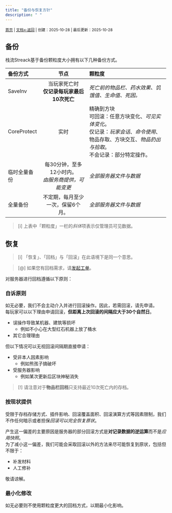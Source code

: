 ```yaml
---
title: "备份与恢复方针"
description: " "
---
```

<small id="old_menu"><a href="/Streack/">首页</a> | <a href="/Streack/doc/">文档</a></small><small><a href="../../">←返回</a> |
 创建：2025-10-28 | 最后更新：2025-10-28</small><br>

## 备份
栈流Streack基于备份颗粒度大小拥有以下几种备份方式。

| **备份方式** | **节点** | **颗粒度** |
|:---|:-:|:------|
| SaveInv | 当玩家死亡时<br>**仅记录每玩家最后10次死亡** | *死亡前的物品栏、药水效果、饥饿值、生命值、死因。* |
| CoreProtect | 实时 | 精确到方块<br>可回滚：任意方块变化、*可见实体变化*。<br>仅记录：*玩家会话*、*命令使用*、物品存取、方块交互、*物品扔出与拾取*。<br>不会记录：部分特定操作。 |
| 临时全量备份 | 每30分钟，至多12小时内。<br>*由服务商提供，可能变更* | *全部服务器文件与数据* |
| 全量备份 | 不定期，每月至少一次，保留6个月。 | *全部服务器文件与数据* |

> [i] 上表中「颗粒度」一栏的*斜体*项表示仅管理员可见数据。

## 恢复

> [i] 「恢复」、「回档」与「回滚」在此语境下是同一个意思。

> [@] 如果您有回档需求，请[发起工单](/Streack/#issue)。

对服务器进行回档遵循以下原则：

### 自诉原则
如无必要，我们不会主动介入并进行回滚操作。因此，若需回滚，请先申请。<br>
每玩家可以以下理由申请回滚，**但距离上次回滚的间隔应大于30个自然日**。

* 误操作导致某机器、建筑等损坏
  * 例如不小心在大型红石机器上放了桶水
* 其它合理理由

但以下情况可以无视回滚间隔期直接申请：

* 受非本人因素影响
  * 例如熊孩子搞破坏
* 受服务器影响
  * 例如某次更新后区块神秘消失

> [!] 请注意对于**物品栏回档**只支持最近10次死亡内的存档。

### 按现状提供
受限于存档存储方式、插件影响、回滚覆盖面积、回滚演算方式等因素限制，我们不作任何暗示或者担保*回滚可以完全恢复原状*。<br>

产生这一偏差的主要原因是服务器的部分回滚方式是**对记录数据的逆运算**而不是*应用快照*。<br>
为了减小这一偏差，我们可能会采取回滚以外的方法来尽可能恢复到原状，包括但不限于：

* 补发材料
* 人工修补

敬请谅解。

### 最小化修改
如无必要则不使用颗粒度更大的回档方式，以期最小化影响。

<script src="https://rs.kdxiaoyi.top/res/scripts/js/sober@1.0.6.min.js"></script><script src="https://mc.kdxiaoyi.top/Streack/_page/js/pmd.js"></script><script src="https://rs.kdxiaoyi.top/res/scripts/js/pmd-reRender.min.js"></script>